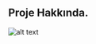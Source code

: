 ## Proje Hakkında.

![alt text](https://github.com/mcansiz/STM32TimerCalculator/blob/main/screenshot.JPG?raw=true)
